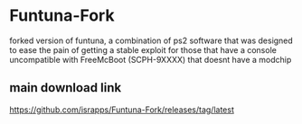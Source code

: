 # Funtuna-Fork
forked version of funtuna, a combination of ps2 software that was designed to ease the pain of getting a stable exploit for those that have a console uncompatible with FreeMcBoot (SCPH-9XXXX) that doesnt have a modchip




## main download link 

https://github.com/israpps/Funtuna-Fork/releases/tag/latest
